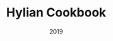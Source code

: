 ---
date: '2019'
title: 'Hylian Cookbook'
type: 'Software'
source-code: 'https://github.com/Oasiris/botw-cookbook'
demo: 'WIP'
tools:
  - React.js
  - Redux
  - Sass
  - JavaScript
blurb: 'Sophisticated simulator for cooking mechanics from Legend of Zelda: Breath of the Wild.'
is_wip: true
---